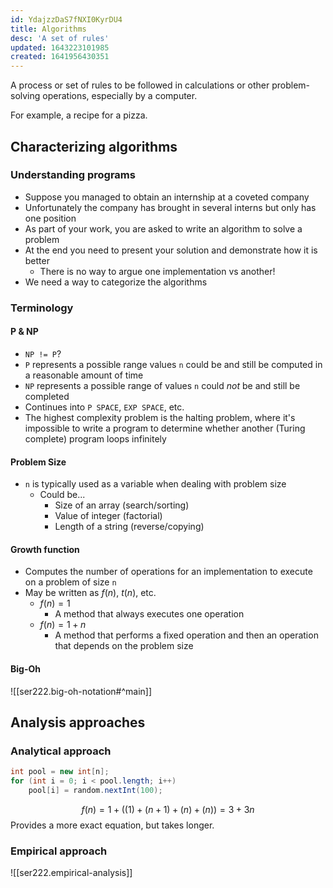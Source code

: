 ```yaml
---
id: YdajzzDaS7fNXI0KyrDU4
title: Algorithms
desc: 'A set of rules'
updated: 1643223101985
created: 1641956430351
---
```


A process or set of rules to be followed in calculations or other problem-solving operations, especially by a computer.

For example, a recipe for a pizza.

## Characterizing algorithms
### Understanding programs
- Suppose you managed to obtain an internship at a coveted company
- Unfortunately the company has brought in several interns but only has one position
- As part of your work, you are asked to write an algorithm to solve a problem
- At the end you need to present your solution and demonstrate how it is better
    - There is no way to argue one implementation vs another!
- We need a way to categorize the algorithms
### Terminology
#### P & NP
- `NP != P`?
- `P` represents a possible range values `n` could be and still be computed in a reasonable amount of time
- `NP` represents a possible range of values `n` could *not* be and still be completed
- Continues into `P SPACE`, `EXP SPACE`, etc.  
- The highest complexity problem is the halting problem, where it's impossible to write a program to determine whether another (Turing complete) program loops infinitely
#### Problem Size
- `n` is typically used as a variable when dealing with problem size
    - Could be...
        - Size of an array (search/sorting)
        - Value of integer (factorial)
        - Length of a string (reverse/copying)
#### Growth function
- Computes the number of operations for an implementation to execute on a problem of size `n`
- May be written as $f(n)$, $t(n)$, etc.
    - $f(n)=1$
        - A method that always executes one operation
    - $f(n)=1+n$
        - A method that performs a fixed operation and then an operation that depends on the problem size
#### Big-Oh
![[ser222.big-oh-notation#^main]]
## Analysis approaches
### Analytical approach
```Java
int pool = new int[n];
for (int i = 0; i < pool.length; i++)
    pool[i] = random.nextInt(100);
```
$$
f(n)=1+((1)+(n+1)+(n)+(n))=3+3n
$$
Provides a more exact equation, but takes longer.
### Empirical approach
![[ser222.empirical-analysis]]